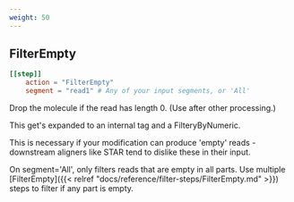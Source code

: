 ```yaml
---
weight: 50
---
```

## FilterEmpty


```toml
[[step]]
    action = "FilterEmpty"
    segment = "read1" # Any of your input segments, or 'All'
```

Drop the molecule if the read has length 0.
(Use after other processing.)

This get's expanded to an internal tag and a FilteryByNumeric.

This is necessary if your modification can produce 'empty'
reads - downstream aligners like STAR tend to dislike these in their input.

On segment='All', only filters reads that are empty in all parts.
Use multiple [FilterEmpty]({{< relref "docs/reference/filter-steps/FilterEmpty.md" >}}) steps to filter if any part is empty.
